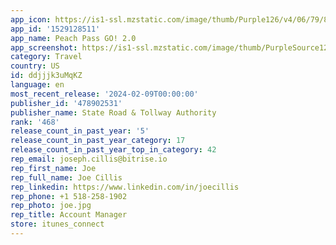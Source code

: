 ```yaml
---
app_icon: https://is1-ssl.mzstatic.com/image/thumb/Purple126/v4/06/79/82/067982ab-9b5a-e3a0-1c60-f01399388b42/AppIcon-0-0-1x_U007emarketing-0-7-0-0-85-220.png/1024x1024bb.png
app_id: '1529128511'
app_name: Peach Pass GO! 2.0
app_screenshot: https://is1-ssl.mzstatic.com/image/thumb/PurpleSource124/v4/b3/2f/de/b32fded9-98fd-735b-3b20-ffc9b9aae9e5/a5d028ab-cdb2-40c2-83c6-7b716afbfbb1_Simulator_Screen_Shot_-_iPhone_12_Pro_Max_-_2020-11-27_at_09.54.30.png/1284x2778bb.png
category: Travel
country: US
id: ddjjjk3uMqKZ
language: en
most_recent_release: '2024-02-09T00:00:00'
publisher_id: '478902531'
publisher_name: State Road & Tollway Authority
rank: '468'
release_count_in_past_year: '5'
release_count_in_past_year_category: 17
release_count_in_past_year_top_in_category: 42
rep_email: joseph.cillis@bitrise.io
rep_first_name: Joe
rep_full_name: Joe Cillis
rep_linkedin: https://www.linkedin.com/in/joecillis
rep_phone: +1 518-258-1902
rep_photo: joe.jpg
rep_title: Account Manager
store: itunes_connect
---
```

